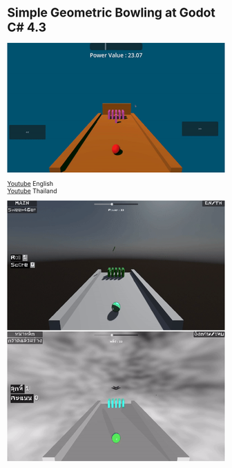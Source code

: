 # Simple Geometric Bowling at Godot C# 4.3
<img src="https://github.com/abczezeze/GeometricBowling/blob/main/screeshot/ss_GeometricBowlingGame.gif" height='300' weight ='100'>

[Youtube](https://youtu.be/dbIHNco21PQ) English<bR>
[Youtube](https://youtu.be/QhvwaVXa4To) Thailand<bR>

<img src="https://github.com/abczezeze/GeometricBowling/blob/main/screeshot/BowlingSecEn_0001-0318.gif" height='300' weight ='100'>

<img src="https://github.com/abczezeze/GeometricBowling/blob/main/screeshot/00BowlingThirdTh_0001-0480-.gif" height='300' weight ='100'>

